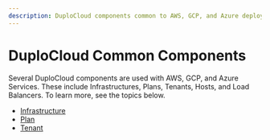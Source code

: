 ```yaml
---
description: DuploCloud components common to AWS, GCP, and Azure deployments
---
```


# DuploCloud Common Components

Several DuploCloud components are used with AWS, GCP, and Azure Services. These include Infrastructures, Plans, Tenants, Hosts, and Load Balancers. To learn more, see the topics below.&#x20;

* [Infrastructure](infrastructure.md)
* [Plan](plan.md)
* [Tenant](tenant.md)

